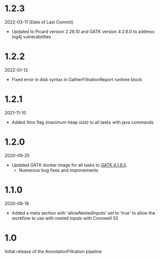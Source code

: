 # 1.2.3
2022-03-11 (Date of Last Commit)

* Updated to Picard version 2.26.10 and GATK version 4.2.6.0 to address log4j vulnerabilities

# 1.2.2
2022-01-12

* Fixed error in disk syntax in GatherFiltrationReport runtime block

# 1.2.1
2021-11-10

* Added Xmx flag (maximum heap size) to all tasks with java commands

# 1.2.0
2020-09-25

* Updated GATK docker image for all tasks to [GATK 4.1.8.0](https://github.com/broadinstitute/gatk/releases/tag/4.1.8.0).
    * Numerous bug fixes and improvements

# 1.1.0
2020-08-18

* Added a meta section with 'allowNestedInputs' set to 'true' to allow the workflow to use with nested inputs with Cromwell 52

# 1.0
Initial release of the AnnotationFiltration pipeline
